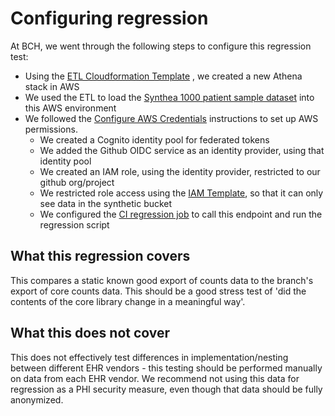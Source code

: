 # Configuring regression

At BCH, we went through the following steps to configure this regression test:

- Using the 
[ETL Cloudformation Template](https://github.com/smart-on-fhir/cumulus-etl/blob/main/docs/setup/cumulus-aws-template.yaml)
, we created a new Athena stack in AWS
- We used the ETL to load the 
[Synthea 1000 patient sample dataset](https://github.com/smart-on-fhir/sample-bulk-fhir-datasets/tree/1000-patients)
into this AWS environment
- We followed the 
[Configure AWS Credentials](https://github.com/aws-actions/configure-aws-credentials#overview)
instructions to set up AWS permissions.
  - We created a Cognito identity pool for federated tokens
  - We added the Github OIDC service as an identity provider, using that identity pool
  - We created an IAM role, using the identity provider, restricted to our github org/project
  - We restricted role access using the [IAM Template](./regression-iam.json), so that it can
  only see data in the synthetic bucket
  - We configured the 
  [CI regression job](https://github.com/smart-on-fhir/cumulus-library/blob/main/.github/workflows/ci.yaml)
  to call this endpoint and run the regression script

## What this regression covers

This compares a static known good export of counts data to the branch's export of
core counts data. This should be a good stress test of 'did the contents of the core
library change in a meaningful way'.

## What this does not cover

This does not effectively test differences in implementation/nesting between different
EHR vendors - this testing should be performed manually on data from each EHR vendor.
We recommend not using this data for regression as a PHI security measure, even though
that data should be fully anonymized.